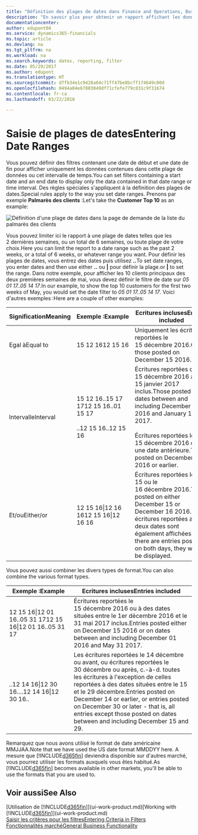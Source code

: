 ```yaml
---
title: "Définition des plages de dates dans Finance and Operations, Business edition | Microsoft Docs"
description: "En savoir plus pour obtenir un rapport affichant les données de périodes spécifiques à l'aide de plages de dates dans Finance and Operations, Business edition."
documentationcenter: 
author: edupont04
ms.service: dynamics365-financials
ms.topic: article
ms.devlang: na
ms.tgt_pltfrm: na
ms.workload: na
ms.search.keywords: dates, reporting, filter
ms.date: 05/29/2017
ms.author: edupont
ms.translationtype: HT
ms.sourcegitcommit: d7fb34e1c9428a64c71ff47be8bcff174649c00d
ms.openlocfilehash: 0494a04e67803049df71cfefe779c831c9f31674
ms.contentlocale: fr-ca
ms.lasthandoff: 03/22/2018

---
```

# <a name="entering-date-ranges"></a><span data-ttu-id="382c5-103">Saisie de plages de dates</span><span class="sxs-lookup"><span data-stu-id="382c5-103">Entering Date Ranges</span></span> 
<span data-ttu-id="382c5-104">Vous pouvez définir des filtres contenant une date de début et une date de fin pour afficher uniquement les données contenues dans cette plage de données ou cet intervalle de temps.</span><span class="sxs-lookup"><span data-stu-id="382c5-104">You can set filters containing a start date and an end date to display only the data contained in that date range or time interval.</span></span> <span data-ttu-id="382c5-105">Des règles spéciales s'appliquent à la définition des plages de dates.</span><span class="sxs-lookup"><span data-stu-id="382c5-105">Special rules apply to the way you set date ranges.</span></span> <span data-ttu-id="382c5-106">Prenons par exemple **Palmarès des clients** :</span><span class="sxs-lookup"><span data-stu-id="382c5-106">Let's take the **Customer Top 10** as an example:</span></span>

![Définition d'une plage de dates dans la page de demande de la liste du palmarès des clients](./media/ui-enter-date-ranges/customer-top10-list.png)

<span data-ttu-id="382c5-108">Vous pouvez limiter ici le rapport à une plage de dates telles que les 2 dernières semaines, ou un total de 6 semaines, ou toute plage de votre choix.</span><span class="sxs-lookup"><span data-stu-id="382c5-108">Here you can limit the report to a date range such as the past 2 weeks, or a total of 6 weeks, or whatever range you want.</span></span> <span data-ttu-id="382c5-109">Pour définir les plages de dates, vous entrez des dates puis utilisez **..**</span><span class="sxs-lookup"><span data-stu-id="382c5-109">To set date ranges, you enter dates and then use either **..**</span></span> <span data-ttu-id="382c5-110">ou **|** pour définir la plage.</span><span class="sxs-lookup"><span data-stu-id="382c5-110">or **|** to set the range.</span></span> <span data-ttu-id="382c5-111">Dans notre exemple, pour afficher les 10 clients principaux des deux premières semaines de mai, vous devez définir le filtre de date sur *05 01 17..05 14 17*.</span><span class="sxs-lookup"><span data-stu-id="382c5-111">In our example, to show the top 10 customers for the first two weeks of May, you would set the date filter to *05 01 17..05 14 17*.</span></span>
<span data-ttu-id="382c5-112">Voici d'autres exemples :</span><span class="sxs-lookup"><span data-stu-id="382c5-112">Here are a couple of other examples:</span></span>

| <span data-ttu-id="382c5-113">Signification</span><span class="sxs-lookup"><span data-stu-id="382c5-113">Meaning</span></span> | <span data-ttu-id="382c5-114">Exemple :</span><span class="sxs-lookup"><span data-stu-id="382c5-114">Example</span></span> | <span data-ttu-id="382c5-115">Ecritures incluses</span><span class="sxs-lookup"><span data-stu-id="382c5-115">Entries included</span></span> |
|---|---|---|
|<span data-ttu-id="382c5-116">Egal à</span><span class="sxs-lookup"><span data-stu-id="382c5-116">Equal to</span></span>| <span data-ttu-id="382c5-117">15 12 16</span><span class="sxs-lookup"><span data-stu-id="382c5-117">12 15 16</span></span> |<span data-ttu-id="382c5-118">Uniquement les écritures reportées le 15 décembre 2016.</span><span class="sxs-lookup"><span data-stu-id="382c5-118">Only those posted on December 15 2016.</span></span>|
|<span data-ttu-id="382c5-119">Intervalle</span><span class="sxs-lookup"><span data-stu-id="382c5-119">Interval</span></span>| <span data-ttu-id="382c5-120">15 12 16..15 17 17</span><span class="sxs-lookup"><span data-stu-id="382c5-120">12 15 16..01 15 17</span></span><br /><br /><span data-ttu-id="382c5-121">..12 15 16</span><span class="sxs-lookup"><span data-stu-id="382c5-121">..12 15 16</span></span>|<span data-ttu-id="382c5-122">Écritures reportées du 15 décembre 2016 au 15 janvier 2017 inclus.</span><span class="sxs-lookup"><span data-stu-id="382c5-122">Those posted on dates between and including December 15 2016 and January 15 2017.</span></span><br /><br /><span data-ttu-id="382c5-123">Écritures reportées le 15 décembre 2016 ou à une date antérieure.</span><span class="sxs-lookup"><span data-stu-id="382c5-123">Those posted on December 15 2016 or earlier.</span></span>|
|<span data-ttu-id="382c5-124">Et/ou</span><span class="sxs-lookup"><span data-stu-id="382c5-124">Either/or</span></span>|<span data-ttu-id="382c5-125">12 15 16&#124;12 16 16</span><span class="sxs-lookup"><span data-stu-id="382c5-125">12 15 16&#124;12 16 16</span></span>|<span data-ttu-id="382c5-126">Écritures reportées le 15 ou le 16 décembre 2016.</span><span class="sxs-lookup"><span data-stu-id="382c5-126">Those posted on either December 15 or December 16 2016.</span></span> <span data-ttu-id="382c5-127">Les écritures reportées aux deux dates sont également affichées.</span><span class="sxs-lookup"><span data-stu-id="382c5-127">If there are entries posted on both days, they will all be displayed.</span></span>|

<span data-ttu-id="382c5-128">Vous pouvez aussi combiner les divers types de format.</span><span class="sxs-lookup"><span data-stu-id="382c5-128">You can also combine the various format types.</span></span>

| <span data-ttu-id="382c5-129">Exemple :</span><span class="sxs-lookup"><span data-stu-id="382c5-129">Example</span></span> | <span data-ttu-id="382c5-130">Ecritures incluses</span><span class="sxs-lookup"><span data-stu-id="382c5-130">Entries included</span></span> |
|---|---|
|<span data-ttu-id="382c5-131">12 15 16&#124;12 01 16..05 31 17</span><span class="sxs-lookup"><span data-stu-id="382c5-131">12 15 16&#124;12 01 16..05 31 17</span></span> | <span data-ttu-id="382c5-132">Écritures reportées le 15 décembre 2016 ou à des dates situées entre le 1er décembre 2016 et le 31 mai 2017 inclus.</span><span class="sxs-lookup"><span data-stu-id="382c5-132">Entries posted either on December 15 2016 or on dates between and including December 01 2016 and May 31 2017.</span></span> |
|<span data-ttu-id="382c5-133">..12 14 16&#124;12 30 16..</span><span class="sxs-lookup"><span data-stu-id="382c5-133">..12 14 16&#124;12 30 16..</span></span> | <span data-ttu-id="382c5-134">Les écritures reportées le 14 décembre ou avant, ou écritures reportées le 30 décembre ou après, c.-à-d. toutes les écritures à l'exception de celles reportées à des dates situées entre le 15 et le 29 décembre.</span><span class="sxs-lookup"><span data-stu-id="382c5-134">Entries posted on December 14 or earlier, or entries posted on December 30 or later - that is, all entries except those posted on dates between and including December 15 and 29.</span></span> |

<span data-ttu-id="382c5-135">Remarquez que nous avons utilisé le format de date américaine MMJJAA.</span><span class="sxs-lookup"><span data-stu-id="382c5-135">Note that we have used the US date format MMDDYY here.</span></span> <span data-ttu-id="382c5-136">A mesure que [!INCLUDE[d365fin](includes/d365fin_md.md)] deviendra disponible sur d'autres marché, vous pourrez utiliser les formats auxquels vous êtes habitué.</span><span class="sxs-lookup"><span data-stu-id="382c5-136">As [!INCLUDE[d365fin](includes/d365fin_md.md)] becomes available in other markets, you'll be able to use the formats that you are used to.</span></span>

## <a name="see-also"></a><span data-ttu-id="382c5-137">Voir aussi</span><span class="sxs-lookup"><span data-stu-id="382c5-137">See Also</span></span>
<span data-ttu-id="382c5-138">[Utilisation de [!INCLUDE[d365fin](includes/d365fin_long_md.md)]](ui-work-product.md)</span><span class="sxs-lookup"><span data-stu-id="382c5-138">[Working with [!INCLUDE[d365fin](includes/d365fin_long_md.md)]](ui-work-product.md)</span></span>  
[<span data-ttu-id="382c5-139">Saisir les critères pour les filtres</span><span class="sxs-lookup"><span data-stu-id="382c5-139">Entering Criteria in Filters </span></span>](ui-enter-criteria-filters.md)  
[<span data-ttu-id="382c5-140">Fonctionnalités marché</span><span class="sxs-lookup"><span data-stu-id="382c5-140">General Business Functionality</span></span>](ui-across-business-areas.md)

